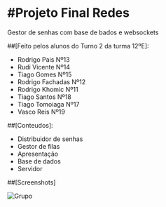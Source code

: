 #Projeto Final Redes
===================

Gestor de senhas com base de bados e websockets

##[Feito pelos alunos do Turno 2 da turma 12ºE]: 
* Rodrigo Pais Nº13
* Rudi Vicente Nº14
* Tiago Gomes Nº15
* Rodrigo Fachadas Nº12
* Rodrigo Khomic Nº11
* Tiago Santos Nº18
* Tiago Tomoiaga Nº17
* Vasco Reis Nº19

##[Conteudos]:
* Distribuidor de senhas
* Gestor de filas
* Apresentação
* Base de dados
* Servidor

##[Screenshots]

![Grupo](https://media.discordapp.net/attachments/1164138695096553513/1197584458912632922/image.png?ex=65bbcc71&is=65a95771&hm=15c6b6b4fa78537f30e7accb4da019b784678f735e560ab5be71c8121c6e2557&=&format=webp&quality=lossless&width=947&height=473")
